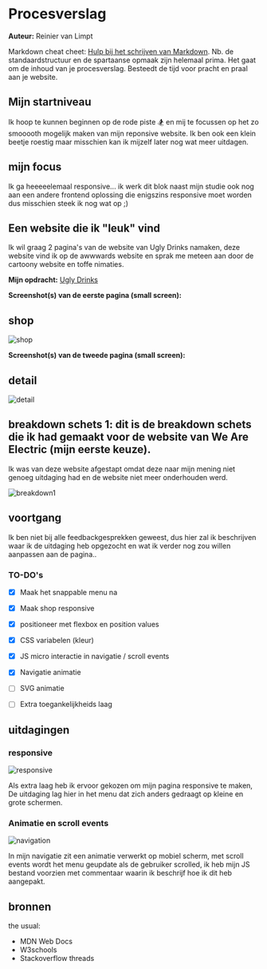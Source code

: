 # Procesverslag
**Auteur:** Reinier van Limpt

Markdown cheat cheet: [Hulp bij het schrijven van Markdown](https://github.com/adam-p/markdown-here/wiki/Markdown-Cheatsheet). Nb. de standaardstructuur en de spartaanse opmaak zijn helemaal prima. Het gaat om de inhoud van je procesverslag. Besteedt de tijd voor pracht en praal aan je website.


## Mijn startniveau

Ik hoop te kunnen beginnen op de rode piste :snowboarder: en mij te focussen op het zo smooooth mogelijk maken van mijn reponsive website. Ik ben ook een klein beetje roestig maar misschien kan ik mijzelf later nog wat meer uitdagen.

## mijn focus

Ik ga heeeeelemaal responsive... ik werk dit blok naast mijn studie ook nog aan een andere frontend oplossing die enigszins responsive moet worden dus misschien steek ik nog wat op ;)

## Een website die ik "leuk" vind

Ik wil graag 2 pagina's van de website van Ugly Drinks namaken, deze website vind ik op de awwwards website en sprak me meteen aan door de cartoony website en toffe nimaties.


**Mijn opdracht:** [Ugly Drinks](https://uglydrinks.com/#!)

**Screenshot(s) van de eerste pagina (small screen):**

## shop

![shop](https://user-images.githubusercontent.com/36195440/104191528-e6ecde80-541d-11eb-8e07-c1476e1d08ff.png)

**Screenshot(s) van de tweede pagina (small screen):**

## detail

![detail](https://user-images.githubusercontent.com/36195440/104191522-e6544800-541d-11eb-9d64-c6d7d2786d7e.png)

## breakdown schets 1: dit is de breakdown schets die ik had gemaakt voor de website van We Are Electric (mijn eerste keuze).
Ik was van deze website afgestapt omdat deze naar mijn mening niet genoeg uitdaging had en de website niet meer onderhouden werd.


![breakdown1](https://user-images.githubusercontent.com/36195440/99259280-0d294000-281a-11eb-9339-96b7d84be877.jpg)

## voortgang

Ik ben niet bij alle feedbackgesprekken geweest, dus hier zal ik beschrijven waar ik de uitdaging heb opgezocht en wat ik verder nog zou willen aanpassen aan de pagina..

### TO-DO's

- [x] Maak het snappable menu na
- [x] Maak shop responsive
- [x] positioneer met flexbox en position values
- [x] CSS variabelen (kleur)
- [x] JS micro interactie in navigatie / scroll events
- [x] Navigatie animatie
- [ ] SVG animatie
- [ ] Extra toegankelijkheids laag


## uitdagingen
### responsive 
![responsive](https://user-images.githubusercontent.com/36195440/104194684-ed7d5500-5421-11eb-93b6-a95988f7b67c.gif)

Als extra laag heb ik ervoor gekozen om mijn pagina responsive te maken, De uitdaging lag hier in het menu dat zich anders gedraagt op kleine en grote schermen.

### Animatie en scroll events
![navigation](https://user-images.githubusercontent.com/36195440/104194701-f110dc00-5421-11eb-8715-1ccc880cead7.gif)

In mijn navigatie zit een animatie verwerkt op mobiel scherm, met scroll events wordt het menu geupdate als de gebruiker scrolled, ik heb mijn JS bestand voorzien met commentaar waarin ik beschrijf hoe ik dit heb aangepakt.

## bronnen
the usual: 
- MDN Web Docs
- W3schools
- Stackoverflow threads
